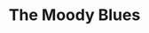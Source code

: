 ---
title: "The Moody Blues"
summary: "British rock group from Birmingham, England, formed in 1964 and inducted into the Rock and Roll Hall of Fame in 2018. The Moody Blues are: Ray Thomas: flute, saxophone, harmonica and vocals . Mike Pinder: keyboards, vocals . Graeme Edge: drums, percussion and spoken word. Justin Hayward: guitar, vocals . John Lodge: bass, vocals . Clint Warwick: bass . Denny Laine: lead vocals, guitar . Patrick Moraz: keyboards ."
image: "the-moody-blues.jpg"
apple_music_artist_url: "https://music.apple.com/gb/artist/the-moody-blues/133520"
wikipedia_url: "none"
---